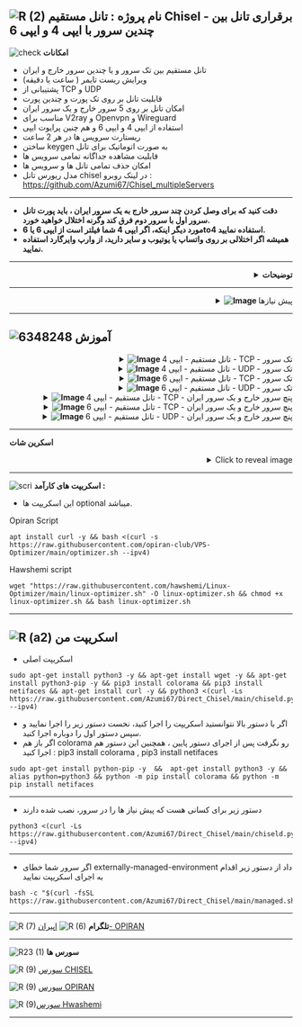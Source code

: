 ![R (2)](https://github.com/Azumi67/PrivateIP-Tunnel/assets/119934376/a064577c-9302-4f43-b3bf-3d4f84245a6f)
نام پروژه : تانل مستقیم Chisel - برقراری تانل بین چندین سرور با ایپی 4 و ایپی 6 
---------------------------------------------------------------

![check](https://github.com/Azumi67/PrivateIP-Tunnel/assets/119934376/13de8d36-dcfe-498b-9d99-440049c0cf14)
**امکانات**


- تانل مستقیم بین تک سرور و یا چندین سرور خارج و ایران
- ویرایش ریست تایمر ( ساعت یا دقیقه)
- پشتیبانی از TCP و UDP
- قابلیت تانل بر روی تک پورت و چندین پورت 
- امکان تانل بر روی 5 سرور خارج و یک سرور ایران
- مناسب برای V2ray و Openvpn و Wireguard
- استفاده از ایپی 4 و ایپی 6 و هم چنین پرایوت ایپی
- ریستارت سرویس ها در هر 2 ساعت
- ساختن keygen به صورت اتوماتیک برای تانل
- قابلیت مشاهده جداگانه تمامی سرویس ها
- امکان حذف تمامی تانل ها و سرویس ها
- مدل ریورس تانل chisel در لینک روبرو : https://github.com/Azumi67/Chisel_multipleServers
------------
- **دقت کنید که برای وصل کردن چند سرور خارج به یک سرور ایران ، باید پورت تانل سرور اول با سرور دوم فرق کند وگرنه اختلال خواهید خورد.**
- **مورد دیگر اینکه، اگر ایپی 4 شما فیلتر است از ایپی 6 یا 6to4 استفاده نمایید.**
- **همیشه اگر اختلالی بر روی واتساپ یا یوتیوب و سایر دارید، از وارپ وایرگارد استفاده نمایید.**

---------------------

<div align="right">
  <details>
    <summary><strong>توضیحات</strong></summary>
  

- در این اسکریپت بوسیله تانل Chisel میخواهیم ارتباطی مستقیم را بین یک سرور و یا چندین سرور خارج و ایران، ایجاد کنیم.
- لطفا آموزش نوشتاری را با دقت بخوانید و با آزمون و خطا میتوانید تانل را با موفقیت ایجاد کنید.
- در این تانل پورت پیش فرضی استفاده نشده است
- برای هر سرور خارجی که به سرور ایرانتان میخواهید اضافه کنید؛ باید پورت تانل را متفاوت بذارید.
- خودم تمام روش ها را داخل سرور های مختلف تست کردم و جواب داده . بر روی دبیان 12 و اوبونتو 20 تست شده است.
- اگر از پنل v2ray استفاده میکنید و میخواهید با پرایوت ایپی، تانل را بسازید پس لطفا ایپی پرایوت ها را باز کنید.
- پنل شما در خارج باید نصب شده باشد
- میتوانید ریست تایمر را خودتان به راحتی از طریق اسکریپت به صورت دقیقه یا ساعت ویرایش کنید.
- در آخر هر کانفیگ، ایپی 4 سرور ایران شما با پورت نهایی نمایش داده میشود که با استفاده از آن در کلاینت وایرگارد یا V2ray میتوانید به اینترنت متصل شوید.
  
  </details>
</div>


 ------------------------------------------------------

 <div align="right">
  <details>
    <summary><strong><img src="https://github.com/Azumi67/V2ray_loadbalance_multipleServers/assets/119934376/98d8c2bd-c9d2-4ecf-8db9-246b90e1ef0f" alt="Image"> </strong>پیش نیازها</summary>
  
  
------------------------------------ 

- لطفا سرور اپدیت شده باشه.
- ایپی 4 و 6 را فوروارد کنید و DNS های خود را نتظیم کنید. همه اینکار ها با optimizer انجام میشود.
- میتوانید از اسکریپت اقای [Hwashemi](https://github.com/hawshemi/Linux-Optimizer) و یا [OPIRAN](https://github.com/opiran-club/VPS-Optimizer) هم برای بهینه سازی سرور در صورت تمایل استفاده نمایید.
  </details>
</div>

----------------------------

  
  ![6348248](https://github.com/Azumi67/PrivateIP-Tunnel/assets/119934376/398f8b07-65be-472e-9821-631f7b70f783)
**آموزش**
-

 <div align="right">
  <details>
    <summary><strong><img src="https://github.com/Azumi67/Rathole_reverseTunnel/assets/119934376/fcbbdc62-2de5-48aa-bbdd-e323e96a62b5" alt="Image"> </strong> تانل مستقیم - ایپی 4 - TCP - تک سرور</summary>
  
  
------------------------------------ 


![green-dot-clipart-3](https://github.com/Azumi67/6TO4-PrivateIP/assets/119934376/902a2efa-f48f-4048-bc2a-5be12143bef3) **سرور خارج**

**مسیر : Chisel TCP [IPV4] >> KHAREJ**


 <p align="right">
  <img src="https://github.com/Azumi67/Direct_Chisel/assets/119934376/81e681bf-36c6-4963-86e7-d407bd00fa2c" alt="Image" />
</p>



- نخست سرور خارج را کانفیگ میکنیم
- کانفیگ سرور را با ایپی 4 و بر روی تک سرور میخواهیم انجام دهیم
- ایپی 4 سرور خارج را وارد میکنم.
- پورت تانل را هم 800 قرار میدهم.
----------------------

![green-dot-clipart-3](https://github.com/Azumi67/6TO4-PrivateIP/assets/119934376/902a2efa-f48f-4048-bc2a-5be12143bef3) **سرور ایران** 

**مسیر : Chisel TCP [IPV4] >> IRAN**


<p align="right">
  <img src="https://github.com/Azumi67/Direct_Chisel/assets/119934376/07892a4b-986f-49fa-8f0f-9669f5e79f48" alt="Image" />
</p>

- میخواهیم سرور ایران را کانفیگ کنیم. کانفیگ تک سرور با ایپی 4 را در سرور خارج، انجام دادیم.
- در سرور خارج، من یک کانفیگ با پورت های 8080 دارم پس تعداد کانفیگ را 1 قرار میدم.اگر تعداد پورت بیشتری دارید ، تعداد بیشتری انتخاب کنید.
- ایپی 4 سرور خارج را وارد میکنم.
- پورت تانل را 800 قرار میدم.
- پورت کانفیگ خارج 8080 بود.
- برای ریست تایمر تعداد کانفیگ خود را وارد نمایید. من یک کانفیگ داشتم پس عدد یک را قرار میدم.
- در آخر، ایپی سرور ایرانتان با پورت مورد نظر را مشاهده میکنید. از این ادرس میتوانید در کلاینت V2ray استفاده نمایید.
- ایپی ایران شما به طور مثال در اینجا 91.91.91.91 میباشد.
----------------

  </details>
</div>

 <div align="right">
  <details>
    <summary><strong><img src="https://github.com/Azumi67/Rathole_reverseTunnel/assets/119934376/fcbbdc62-2de5-48aa-bbdd-e323e96a62b5" alt="Image"> </strong> تانل مستقیم - ایپی 4 - UDP - تک سرور</summary>
  
  
------------------------------------ 


![green-dot-clipart-3](https://github.com/Azumi67/6TO4-PrivateIP/assets/119934376/902a2efa-f48f-4048-bc2a-5be12143bef3) **سرور خارج**

**مسیر : Chisel UDP [IPV4] << KHAREJ**



 <p align="right">
  <img src="https://github.com/Azumi67/Direct_Chisel/assets/119934376/8ad6ff25-ed1f-4b01-820f-f1e8a5fff96d" alt="Image" />
</p>



- نخست سرور خارج را کانفیگ میکنیم
- کانفیگ سرور را با ایپی 4 و بر روی تک سرور میخواهیم انجام دهیم
- ایپی 4 سرور خارج را وارد میکنم.
- پورت تانل را هم 800 قرار میدهم.
----------------------

![green-dot-clipart-3](https://github.com/Azumi67/6TO4-PrivateIP/assets/119934376/902a2efa-f48f-4048-bc2a-5be12143bef3) **سرور ایران** 

**مسیر : Chisel UDP [IPV4] << IRAN**



<p align="right">
  <img src="https://github.com/Azumi67/Direct_Chisel/assets/119934376/99ca2a83-2073-4754-adbe-14e4f672704f" alt="Image" />
</p>


- سرور ایران را کانفیگ میکنم. کانفیگ تک سرور با ایپی 4 را در سرور خارج، انجام دادیم.
- در سرور خارج، من یک کانفیگ وایرگارد با پورت 50824 دارم پس تعداد کانفیگ را 1 قرار میدهم.اگر تعداد پورت بیشتری دارید ، تعداد بیشتری انتخاب کنید.
- ایپی 4 سرور خارج را وارد میکنم.
- پورت تانل را 800 قرار میدم.
- پورت کانفیگ خارج من 50824 بود.
- برای ریست تایمر تعداد کانفیگ خود را وارد نمایید. من یک کانفیگ داشتم پس عدد یک را قرار میدم.
- در آخر، ایپی سرور ایرانتان با پورت مورد نظر را مشاهده میکنید. از این ادرس میتوانید در کلاینت وایرگارد استفاده نمایید.
- ایپی ایران شما به طور مثال در اینجا 91.91.91.91 میباشد.
  

----------------

  </details>
</div>

 <div align="right">
  <details>
    <summary><strong><img src="https://github.com/Azumi67/Rathole_reverseTunnel/assets/119934376/fcbbdc62-2de5-48aa-bbdd-e323e96a62b5" alt="Image"> </strong> تانل مستقیم - ایپی 6 - TCP - تک سرور</summary>
  
  
------------------------------------ 


![green-dot-clipart-3](https://github.com/Azumi67/6TO4-PrivateIP/assets/119934376/902a2efa-f48f-4048-bc2a-5be12143bef3) **سرور خارج**

**مسیر : **مسیر : Chisel TCP [IPV6] >> KHAREJ**



 <p align="right">
  <img src="https://github.com/Azumi67/Direct_Chisel/assets/119934376/c1cbc1b7-f29c-479c-ab3c-e84224b433bb" alt="Image" />
</p>



- نخست سرور خارج را کانفیگ میکنیم
- کانفیگ سرور را با ایپی 6 و بر روی تک سرور میخواهیم انجام دهیم
- ایپی 6 سرور خارج را وارد میکنم.
- پورت تانل را هم 443 قرار میدهم.
----------------------

![green-dot-clipart-3](https://github.com/Azumi67/6TO4-PrivateIP/assets/119934376/902a2efa-f48f-4048-bc2a-5be12143bef3) **سرور ایران** 

**مسیر : Chisel TCP [IPV6] >> IRAN**



<p align="right">
  <img src="https://github.com/Azumi67/Direct_Chisel/assets/119934376/d99ed25b-82db-432b-9630-4da684f08dd1" alt="Image" />
</p>


- میخواهیم سرور ایران را کانفیگ کنیم. کانفیگ تک سرور با ایپی 6 را در سرور خارج، انجام دادیم.
- در سرور خارج، من دو کانفیگ با پورت 8080 و 8081 دارم پس تعداد کانفیگ را 2 قرار میدهم.اگر تعداد پورت بیشتری دارید ، تعداد بیشتری انتخاب کنید.
- ایپی 6 سرور خارج را هم وارد میکنم.
- پورت تانل را 443 قرار میدم.
- پورت کانفیگ خارج من 8080 و 8081 بود.
- برای ریست تایمر تعداد کانفیگ خود را وارد نمایید. من دو کانفیگ داشتم پس عدد دو را قرار میدم.
- در آخر، ایپی سرور ایرانتان با پورت مورد نظر را مشاهده میکنید. از این ادرس میتوانید در کلاینت V2rayNG استفاده نمایید.
- ایپی ایران شما به طور مثال در اینجا 91.91.91.91 میباشد.
----------------

  </details>
</div>

 <div align="right">
  <details>
    <summary><strong><img src="https://github.com/Azumi67/Rathole_reverseTunnel/assets/119934376/fcbbdc62-2de5-48aa-bbdd-e323e96a62b5" alt="Image"> </strong>تانل مستقیم - ایپی 6 - UDP - تک سرور</summary>
  
  
------------------------------------ 


![green-dot-clipart-3](https://github.com/Azumi67/6TO4-PrivateIP/assets/119934376/902a2efa-f48f-4048-bc2a-5be12143bef3) **سرور خارج**

**مسیر : **مسیر : Chisel UDP [IPV6] >> KHAREJ**



 <p align="right">
  <img src="https://github.com/Azumi67/Direct_Chisel/assets/119934376/eba3c692-60df-4f16-adbb-ef22b283e234" alt="Image" />
</p>



- نخست سرور خارج را کانفیگ میکنیم
- کانفیگ سرور را با ایپی 6 و بر روی تک سرور میخواهیم انجام دهیم
- ایپی 6 سرور خارج را وارد میکنم.
- پورت تانل را هم 443 قرار میدهم.
----------------------

![green-dot-clipart-3](https://github.com/Azumi67/6TO4-PrivateIP/assets/119934376/902a2efa-f48f-4048-bc2a-5be12143bef3) **سرور ایران** 

**مسیر : Chisel UDP [IPV6] >> IRAN**



<p align="right">
  <img src="https://github.com/Azumi67/Direct_Chisel/assets/119934376/89977020-145b-4f3f-8521-f1981c089384" alt="Image" />
</p>


- میخواهم سرور ایران را کانفیگ کنم. کانفیگ تک سرور با ایپی 6 را در سرور خارج، انجام دادیم.
- در سرور خارج، من یک کانفیگ وایرگارد با پورت 50824 دارم پس تعداد کانفیگ را 1 قرار میدهم.اگر تعداد پورت بیشتری دارید ، تعداد بیشتری انتخاب کنید.
- ایپی 6 سرور خارج را هم وارد میکنم.
- پورت تانل را 443 قرار میدم.
- پورت کانفیگ خارج من 50824 بود.
- برای ریست تایمر تعداد کانفیگ خود را وارد نمایید. من 1 کانفیگ داشتم پس عدد 1 را قرار میدم.
- در آخر، ایپی سرور ایرانتان با پورت مورد نظر را مشاهده میکنید. از این ادرس میتوانید در کلاینت وایرگارد استفاده نمایید.
- ایپی ایران شما به طور مثال در اینجا 91.91.91.91 میباشد.
- خب کانفیگ های تک سرور را به پایان رساندیم.
----------------

  </details>
</div>

 <div align="right">
  <details>
    <summary><strong><img src="https://github.com/Azumi67/Rathole_reverseTunnel/assets/119934376/fcbbdc62-2de5-48aa-bbdd-e323e96a62b5" alt="Image"> </strong> تانل مستقیم - ایپی 4 - TCP - پنچ سرور خارج و یک سرور ایران</summary>
  
  
------------------------------------ 


![green-dot-clipart-3](https://github.com/Azumi67/6TO4-PrivateIP/assets/119934376/902a2efa-f48f-4048-bc2a-5be12143bef3) **سرور خارج اول**

**مسیر : Chisel TCP [IPV4] [5] Kharej [1] IRAN >> KHAREJ 1**



 <p align="right">
  <img src="https://github.com/Azumi67/Direct_Chisel/assets/119934376/abea892d-62c4-4398-94e4-5b5c45c4263e" alt="Image" />
</p>


- من 2 سرور خارج و یک سرور ایران دارم و میخواهم از ایپی 4 و TCP استفاده کنم.
- نخست سرور خارج اول را کانفیگ میکنم پس گزینه 1 را انتخاب میکنم تا کانفیگ سرور خارج را آغاز کنم.
- دقت نمایید برای هر سرور خارج که اضافه میکنید باید پورت تانل هم فرق کند.
- ایپی 4 سرور خارج اول را وارد میکنم.
- پورت تانل را هم برای سرور اول 800 قرار میدهم.
----------------------

![green-dot-clipart-3](https://github.com/Azumi67/6TO4-PrivateIP/assets/119934376/902a2efa-f48f-4048-bc2a-5be12143bef3) **سرور خارج دوم** 

**مسیر : Chisel TCP [IPV4] [5] Kharej [1] IRAN >> Kharej 2**



<p align="right">
  <img src="https://github.com/Azumi67/Direct_Chisel/assets/119934376/03d73bb6-05c8-4f55-9ceb-163af4f8780e" alt="Image" />
</p>


- سرور دوم خارج را کانفیگ میکنم، پس گرینه دوم را انتخاب میکنم.
-  در این کانفیگ من 2 سرور خارج و 1 سرور ایران داشتم و میخواهم از ایپی 4 و TCP استفاده کنم.
- ایپی 4 سرور خارج دوم را وارد میکنم.
- پورت تانل برای سرور دوم را 801 قرار میدم.


------------------

![green-dot-clipart-3](https://github.com/Azumi67/6TO4-PrivateIP/assets/119934376/902a2efa-f48f-4048-bc2a-5be12143bef3) **سرور ایران** 

**مسیر : Chisel TCP [IPV4] [5] Kharej [1] IRAN >> IRAN**



<p align="right">
  <img src="https://github.com/Azumi67/Direct_Chisel/assets/119934376/d96a8d4d-c383-44d4-973e-4d6058638126" alt="Image" />
</p>


- سرور ایران را کانفیگ میکنم، پس گرینه 6 را انتخاب میکنم.
- در این کانفیگ من 2 سرور خارج و 1 سرور ایران داشتم و میخواهم از ایپی 4 و TCP استفاده کنم.
- پورت های کنفیگ های من برای سرور خارج اول 8080 و 8081 و برای سرور خارج دوم ، 8082 و 8083 میباشد
- نخست از ما سوال میشود که برای ریست تایمر چه تعداد سرور و چه تعداد کانفیگ دارم. من 2 عدد سرور خارج و 2 عدد کانفیگ دارم پس این مقادیر را وارد میکنم
- سپس دوباره از ما میپرسد که چه تعداد سرور خارج داریم. این پرسش برای کانفیگ خود سرور میباشد و ربطی به ریست تایمر ندارد.من 2 عدد سرور خارج دارم
- برای سرور اول خارج از من میپرسد که چه تعداد کانفیگ دارم. من 2 عدد کانفیگ با پورت های 8080 و 8081 دارم. پس عدد 2 را وارد میکنم
- سپس ایپی 4 سرور اول خارج را وارد میکنم
- پورت کانفیگ اول 8080 بود پس ان را وارد میکنم
- پورت تانل را 800 قرار داده بودیم. پس ان را وارد میکنم
- پورت کانفیگ دوم 8081 بود. این هم وارد میکنم و پورت تانل هم برای سرور اول 800 بود.
- حالا نوبت کانفیگ سرور دوم میباشد.
- تعداد کانفیگ من در سرور دوم خارج، 2 تا پورت 8082 و 8083 بود. پس عدد 2 را وارد میکنم
- ایپی 4 سرور دوم خارج را وارد میکنم
- پورت کانفیگ اول برای سرور دوم خارج ، 8082 بود پس ان را وارد میکنم . 
- پورت کانفیگ دوم برای سرور دوم خارج ، 8083 بود .
- پورت تانل سرور دوم خارج هم که 801 بود
- خب کار تمام شد. اگر کمی سخت بود دوباره اموزش را بخوانید و ازمون و خطا کنید.
- در آخر، ایپی سرور ایرانتان با پورت مورد نظر را مشاهده میکنید. از این ادرس میتوانید در کلاینت V2rayng استفاده نمایید.
- ایپی ایران شما به طور مثال در اینجا 91.91.91.91 میباشد.
----------------

  </details>
</div>

 <div align="right">
  <details>
    <summary><strong><img src="https://github.com/Azumi67/Rathole_reverseTunnel/assets/119934376/fcbbdc62-2de5-48aa-bbdd-e323e96a62b5" alt="Image"> </strong> تانل مستقیم - ایپی 6 - TCP - پنچ سرور خارج و یک سرور ایران</summary>
  
  
------------------------------------ 


![green-dot-clipart-3](https://github.com/Azumi67/6TO4-PrivateIP/assets/119934376/902a2efa-f48f-4048-bc2a-5be12143bef3) **سرور خارج اول**

**مسیر : Chisel TCP [IPV6] [5] Kharej [1] IRAN >> KHAREJ 1**



 <p align="right">
  <img src="https://github.com/Azumi67/Direct_Chisel/assets/119934376/d65bdbda-fc00-45b4-8afd-2915a09e74a3" alt="Image" />
</p>


- من 2 سرور خارج و یک سرور ایران دارم و میخواهم از ایپی 6 و TCP استفاده کنم.
- نخست سرور خارج اول را کانفیگ میکنم پس گزینه 1 را انتخاب میکنم تا کانفیگ سرور خارج را آغاز کنم.
- دقت نمایید برای هر سرور خارج که اضافه میکنید باید پورت تانل هم فرق کند.
- ایپی 6 سرور خارج اول را وارد میکنم.
- پورت تانل را هم برای سرور اول خارج 800 قرار میدهم.
----------------------

![green-dot-clipart-3](https://github.com/Azumi67/6TO4-PrivateIP/assets/119934376/902a2efa-f48f-4048-bc2a-5be12143bef3) **سرور خارج دوم** 

**مسیر : Chisel TCP [IPV6] [5] Kharej [1] IRAN >> Kharej 2**



<p align="right">
  <img src="https://github.com/Azumi67/Direct_Chisel/assets/119934376/28e2af31-3e3b-44ef-a833-828ff0f4a950" alt="Image" />
</p>


- سرور دوم خارج را کانفیگ میکنم، پس گرینه دوم را انتخاب میکنم.
-  در این کانفیگ من 2 سرور خارج و 1 سرور ایران داشتم و میخواهم از ایپی 6 و TCP استفاده کنم.
- ایپی 6 سرور خارج دوم را وارد میکنم.
- پورت تانل برای سرور دوم را 801 قرار میدم.


------------------

![green-dot-clipart-3](https://github.com/Azumi67/6TO4-PrivateIP/assets/119934376/902a2efa-f48f-4048-bc2a-5be12143bef3) **سرور ایران** 

**مسیر : Chisel TCP [IPV6] [5] Kharej [1] IRAN >> IRAN**



<p align="right">
  <img src="https://github.com/Azumi67/Direct_Chisel/assets/119934376/79ecf633-6876-47c5-8cff-40820239f622" alt="Image" />
</p>


- سرور ایران را کانفیگ میکنم، پس گرینه 6 را انتخاب میکنم.
- در این کانفیگ من 2 سرور خارج و 1 سرور ایران داشتم و میخواهم از ایپی 6 و TCP استفاده کنم.
- پورت های کنفیگ های من برای سرور خارج اول 8080  و برای سرور خارج دوم ، 8082  میباشد
- نخست از ما سوال میشود که برای ریست تایمر چه تعداد سرور و چه تعداد کانفیگ دارم. من 2 عدد سرور خارج و 1 عدد کانفیگ دارم پس این مقادیر را وارد میکنم
- سپس دوباره از ما میپرسد که چه تعداد سرور خارج داریم. این پرسش برای کانفیگ خود سرور میباشد و ربطی به ریست تایمر ندارد. من 2 عدد سرور خارج دارم
- برای سرور اول خارج از من میپرسد که چه تعداد کانفیگ دارم. من 1 عدد کانفیگ با پورت های 8080  دارم. پس عدد 1 را وارد میکنم
- سپس ایپی 6 سرور اول خارج را وارد میکنم
- پورت کانفیگ اول 8080 بود پس ان را وارد میکنم
- پورت تانل را 800 قرار داده بودیم. پس ان را وارد میکنم
- حالا نوبت کانفیگ سرور دوم میباشد.
- تعداد کانفیگ من در سرور دوم خارج، 1 پورت 8082 بود. پس عدد 1 را وارد میکنم
- ایپی 6 سرور دوم خارج را وارد میکنم
- پورت کانفیگ اول برای سرور دوم خارج ، 8082 بود پس ان را وارد میکنم . 
- پورت تانل سرور دوم خارج هم که 801 بود
- خب کار تمام شد. اگر کمی سخت بود دوباره اموزش را بخوانید و ازمون و خطا کنید.
- در آخر، ایپی سرور ایرانتان با پورت مورد نظر را مشاهده میکنید. از این ادرس میتوانید در کلاینت V2rayng استفاده نمایید.
- ایپی ایران شما به طور مثال در اینجا 91.91.91.91 میباشد.
----------------

  </details>
</div>

 <div align="right">
  <details>
    <summary><strong><img src="https://github.com/Azumi67/Rathole_reverseTunnel/assets/119934376/fcbbdc62-2de5-48aa-bbdd-e323e96a62b5" alt="Image"> </strong> تانل مستقیم - ایپی 6 - UDP - پنچ سرور خارج و یک سرور ایران</summary>
  
  
------------------------------------ 


![green-dot-clipart-3](https://github.com/Azumi67/6TO4-PrivateIP/assets/119934376/902a2efa-f48f-4048-bc2a-5be12143bef3) **سرور خارج اول**

**مسیر : Chisel UDP [IPV6] [5] Kharej [1] IRAN >> KHAREJ 1**



 <p align="right">
  <img src="https://github.com/Azumi67/Direct_Chisel/assets/119934376/7ec30395-63bd-4629-8641-25c2f61252a7" alt="Image" />
</p>


- من 1 سرور خارج و یک سرور ایران دارم و میخواهم از ایپی 6 و UDP استفاده کنم.
- نخست سرور خارج را کانفیگ میکنیم پس گزینه 1 را انتخاب میکنم تا کانفیگ سرور خارج را آغاز کنم. 
- ایپی 6 سرور خارج را وارد میکنم.
- پورت تانل را هم 800 قرار میدهم.
----------------------

![green-dot-clipart-3](https://github.com/Azumi67/6TO4-PrivateIP/assets/119934376/902a2efa-f48f-4048-bc2a-5be12143bef3) **سرور ایران** 

**مسیر : Chisel UDP [IPV6] [5] Kharej [1] IRAN >> IRAN**



<p align="right">
  <img src="https://github.com/Azumi67/Direct_Chisel/assets/119934376/cee51f71-e755-4d97-862a-e3b692e3f7be" alt="Image" />
</p>


- سرور ایران را کانفیگ میکنم، پس گرینه 6 را انتخاب میکنم.
- در این کانفیگ من 1 سرور خارج و 1 سرور ایران داشتم و میخواهم از ایپی 6 و UDP استفاده کنم.
- در سرور خارج ، من یک کانفیگ وایرگارد با پورت 50824 دارم پس تعداد کانفیگ را 1 قرار میدهم.اگر تعداد پورت بیشتری دارید ، تعداد بیشتری انتخاب کنید.
- نخست از ما سوال میشود که برای ریست تایمر چه تعداد سرور و چه تعداد کانفیگ دارم. من 1 عدد سرور خارج و 1 عدد کانفیگ دارم پس این مقادیر را وارد میکنم
- سپس دوباره از ما میپرسد که چه تعداد سرور خارج داریم. این پرسش برای کانفیگ خود سرور میباشد و ربطی به ریست تایمر ندارد. من 1 عدد سرور خارج دارم
- ایپی 6 سرور خارج را وارد میکنم.
- پورت کانفیگ اول 50824 بود پس ان را وارد میکنم
- پورت تانل را 800 قرار داده بودیم. پس ان را وارد میکنم
- در آخر، ایپی سرور ایرانتان با پورت مورد نظر را مشاهده میکنید. از این ادرس میتوانید در کلاینت Wireguard استفاده نمایید.
- ایپی ایران شما به طور مثال در اینجا 91.91.91.91 میباشد.

  </details>
</div>

------------------
**اسکرین شات**

<details>
  <summary align="right">Click to reveal image</summary>
  
  <p align="right">
    <img src="https://github.com/Azumi67/Chisel_multipleServers/assets/119934376/e0198041-a57a-4a15-8a9c-73cd42576391" alt="menu screen" />
  </p>
</details>


------------------------------------------
![scri](https://github.com/Azumi67/FRP-V2ray-Loadbalance/assets/119934376/cbfb72ac-eff1-46df-b5e5-a3930a4a6651)
**اسکریپت های کارآمد :**
- این اسکریپت ها optional میباشد.


 
 Opiran Script
```
apt install curl -y && bash <(curl -s https://raw.githubusercontent.com/opiran-club/VPS-Optimizer/main/optimizer.sh --ipv4)
```

Hawshemi script

```
wget "https://raw.githubusercontent.com/hawshemi/Linux-Optimizer/main/linux-optimizer.sh" -O linux-optimizer.sh && chmod +x linux-optimizer.sh && bash linux-optimizer.sh
```

-----------------------------------------------------
![R (a2)](https://github.com/Azumi67/PrivateIP-Tunnel/assets/119934376/716fd45e-635c-4796-b8cf-856024e5b2b2)
**اسکریپت من**
----------------

- اسکریپت اصلی
```
sudo apt-get install python3 -y && apt-get install wget -y && apt-get install python3-pip -y && pip3 install colorama && pip3 install netifaces && apt-get install curl -y && python3 <(curl -Ls https://raw.githubusercontent.com/Azumi67/Direct_Chisel/main/chiseld.py --ipv4)
```

- اگر با دستور بالا نتوانستید اسکریپت را اجرا کنید، نخست دستور زیر را اجرا نمایید و سپس دستور اول را دوباره اجرا کنید.
- اگر باز هم colorama رو نگرفت پس از اجرای دستور پایین ، همچنین این دستور هم اجرا کنید : pip3 install colorama , pip3 install netifaces

```
sudo apt-get install python-pip -y  &&  apt-get install python3 -y && alias python=python3 && python -m pip install colorama && python -m pip install netifaces
```

--------------------------------------

- دستور زیر برای کسانی هست که پیش نیاز ها را در سرور، نصب شده دارند
 
```
python3 <(curl -Ls https://raw.githubusercontent.com/Azumi67/Direct_Chisel/main/chiseld.py --ipv4)
```
--------------------------------------

- اگر سرور شما خطای externally-managed-environment داد از دستور زیر اقدام به اجرای اسکریپت نمایید
 
```
bash -c "$(curl -fsSL https://raw.githubusercontent.com/Azumi67/Direct_Chisel/main/managed.sh)"	
```

---------------------------------------------
![R (7)](https://github.com/Azumi67/PrivateIP-Tunnel/assets/119934376/42c09cbb-2690-4343-963a-5deca12218c1)
**تلگرام** 
![R (6)](https://github.com/Azumi67/FRP-V2ray-Loadbalance/assets/119934376/f81bf6e1-cfed-4e24-b944-236f5c0b15d3) [اپیران- OPIRAN](https://t.me/OPIranClubb)

---------------------------------
![R23 (1)](https://github.com/Azumi67/FRP-V2ray-Loadbalance/assets/119934376/18d12405-d354-48ac-9084-fff98d61d91c)
**سورس ها**


![R (9)](https://github.com/Azumi67/FRP-V2ray-Loadbalance/assets/119934376/33388f7b-f1ab-4847-9e9b-e8b39d75deaa) [سورس  CHISEL](https://github.com/jpillora/chisel)

![R (9)](https://github.com/Azumi67/FRP-V2ray-Loadbalance/assets/119934376/33388f7b-f1ab-4847-9e9b-e8b39d75deaa) [سورس  OPIRAN](https://github.com/opiran-club)

![R (9)](https://github.com/Azumi67/6TO4-GRE-IPIP-SIT/assets/119934376/4758a7da-ab54-4a0a-a5a6-5f895092f527)[سورس  Hwashemi](https://github.com/hawshemi/Linux-Optimizer)



-----------------------------------------------------


